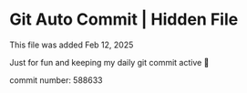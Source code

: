 # Git Auto Commit | Hidden File

This file was added Feb 12, 2025

Just for fun and keeping my daily git commit active 🤪

commit number: 588633
